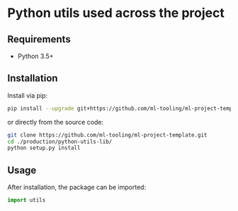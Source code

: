 # Python utils used across the project

## Requirements

* Python 3.5+

## Installation

Install via pip:

```bash
pip install --upgrade git+https://github.com/ml-tooling/ml-project-template#subdirectory=production/python-utils-lib
```

or directly from the source code:

```bash
git clone https://github.com/ml-tooling/ml-project-template.git
cd ./production/python-utils-lib/
python setup.py install
```

## Usage

After installation, the package can be imported:

```python
import utils
```
